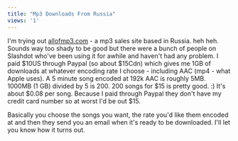 ```yaml
---
title: "Mp3 Downloads From Russia"
views: '1'
---
```

<p>I'm trying out <a href="http://www.allofmp3.com">allofmp3.com</a> - a mp3 sales site based in Russia.  heh heh.  Sounds way too shady to be good but there were a bunch of people on Slashdot who've been using it for awhile and haven't had any problem.  I paid $10US through Paypal (so about $15Cdn) which gives me 1GB of downloads at whatever encoding rate I choose - including AAC (mp4 - what Apple uses).  A 5 minute song encoded at 192k AAC is roughly 5MB.  1000MB (1 GB) divided by 5 is 200.  200 songs for $15 is pretty good.  :)  It's about $0.08 per song.  Because I paid through Paypal they don't have my credit card number so at worst I'd be out $15.</p>
<p>Basically you choose the songs you want, the rate you'd like them encoded at and then they send you an email when it's ready to be downloaded.  I'll let you know how it turns out.</p>

